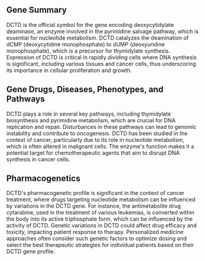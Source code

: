 ## Gene Summary
DCTD is the official symbol for the gene encoding deoxycytidylate deaminase, an enzyme involved in the pyrimidine salvage pathway, which is essential for nucleotide metabolism. DCTD catalyzes the deamination of dCMP (deoxycytidine monophosphate) to dUMP (deoxyuridine monophosphate), which is a precursor for thymidylate synthesis. Expression of DCTD is critical in rapidly dividing cells where DNA synthesis is significant, including various tissues and cancer cells, thus underscoring its importance in cellular proliferation and growth.

## Gene Drugs, Diseases, Phenotypes, and Pathways
DCTD plays a role in several key pathways, including thymidylate biosynthesis and pyrimidine metabolism, which are crucial for DNA replication and repair. Disturbances in these pathways can lead to genomic instability and contribute to oncogenesis. DCTD has been studied in the context of cancer, particularly due to its role in nucleotide metabolism, which is often altered in malignant cells. The enzyme's function makes it a potential target for chemotherapeutic agents that aim to disrupt DNA synthesis in cancer cells.

## Pharmacogenetics
DCTD's pharmacogenetic profile is significant in the context of cancer treatment, where drugs targeting nucleotide metabolism can be influenced by variations in the DCTD gene. For instance, the antimetabolite drug cytarabine, used in the treatment of various leukemias, is converted within the body into its active triphosphate form, which can be influenced by the activity of DCTD. Genetic variations in DCTD could affect drug efficacy and toxicity, impacting patient response to therapy. Personalized medicine approaches often consider such genetic factors to optimize dosing and select the best therapeutic strategies for individual patients based on their DCTD gene profile.